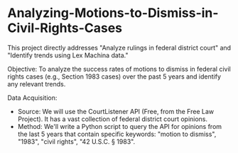 # Analyzing-Motions-to-Dismiss-in-Civil-Rights-Cases
This project directly addresses "Analyze rulings in federal district court" and "Identify trends using Lex Machina data."

Objective: To analyze the success rates of motions to dismiss in federal civil rights cases (e.g., Section 1983 cases) over the past 5 years and identify any relevant trends.

Data Acquisition:
* Source: We will use the CourtListener API (Free, from the Free Law Project). It has a vast collection of federal district court opinions.
* Method: We'll write a Python script to query the API for opinions from the last 5 years that contain specific keywords: "motion to dismiss", "1983", "civil rights", "42 U.S.C. § 1983".
